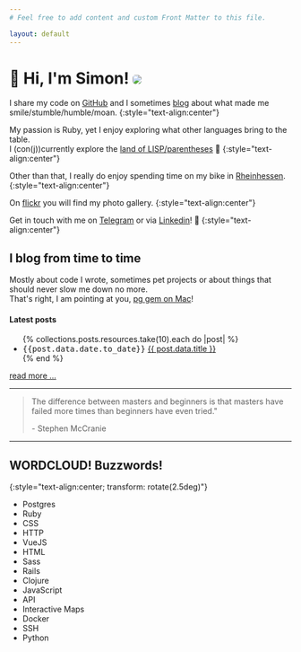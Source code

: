 ```yaml
---
# Feel free to add content and custom Front Matter to this file.

layout: default
---
```


<h1 class="rotate">👋 Hi, I'm Simon! <img src="https://www.gravatar.com/avatar/9ee19244c2d149385a7f1ca3a4844b6c?s=100" style="border-radius:5px" /></h1>

I share my code on [GitHub](https://github.com/simonneutert) and I
sometimes [blog](/posts) about what made me smile/stumble/humble/moan.
{:style="text-align:center"}

My passion is Ruby, yet I enjoy exploring what other languages bring to the table.  
I (con(j))currently explore the [land of LISP/parentheses](https://www.youtube.com/watch?v=HM1Zb3xmvMc&t=64s) 🥰
{:style="text-align:center"}

Other than that, I really do enjoy spending time on my bike in [Rheinhessen](https://www.rennrad-rheinhessen.de).
{:style="text-align:center"}

On [flickr](https://www.flickr.com/photos/simonneutert/) you will find my photo gallery.
{:style="text-align:center"}

Get in touch with me on [Telegram](https://t.me/simonneutert) or via [Linkedin](https://www.linkedin.com/in/simon-neutert/)! 🍻
{:style="text-align:center"}

## I blog from time to time

Mostly about code I wrote, sometimes pet projects or about things that should never slow me down no more.  
That's right, I am pointing at you, [pg gem on Mac](/2018/pg-gem-with-postgres-app-on-mac/)!

#### Latest posts

<ul>
  {% collections.posts.resources.take(10).each do |post| %}
    <li>
      <span style="font-family: monospace">{{post.data.date.to_date}}</span> <a href="{{ post.relative_url }}">
        {{ post.data.title }}
      </a>
    </li>
  {% end %}
</ul>

<div class="d-grid gap-2">
  <a href="/posts" class="myButton">read more ...</a>
</div>

---

> The difference between masters and beginners is that masters have failed more times than beginners have even tried."
>
> \- Stephen McCranie

---

## WORDCLOUD! Buzzwords!

{:style="text-align:center; transform: rotate(2.5deg)"}

<div class="cloud-wrap">
<ul class="cloud" role="navigation" aria-label="Webdev tag cloud">
  <li><span data-weight="6">Postgres</span></li>
  <li><span data-weight="9">Ruby</span></li>
  <li><span data-weight="3">CSS</span></li>
  <li><span data-weight="6">HTTP</span></li>
  <li><span data-weight="8">VueJS</span></li>
  <li><span data-weight="6">HTML</span></li>
  <li><span data-weight="5">Sass</span></li>
  <li><span data-weight="7">Rails</span></li>
  <li><span data-weight="6">Clojure</span></li>
  <li><span data-weight="7">JavaScript</span></li>
  <li><span data-weight="9">API</span></li>
  <li><span data-weight="4">Interactive Maps</span></li>
  <li><span data-weight="7">Docker</span></li>
  <li><span data-weight="3">SSH</span></li>
  <li><span data-weight="1">Python</span></li>
</ul>
</div>
